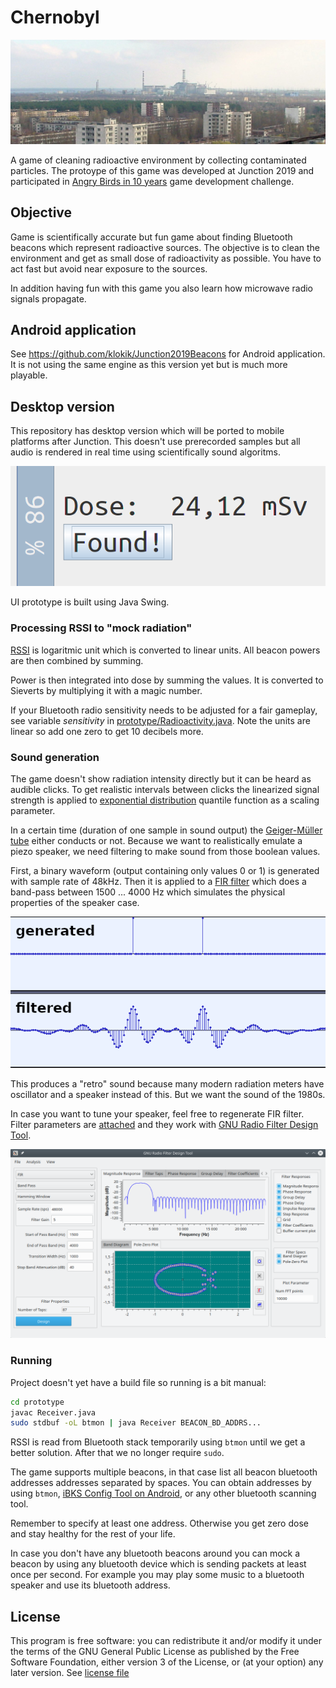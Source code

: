 # Chernobyl

![City of Pripyat (public domain)](docs/pripyat.jpg)

A game of cleaning radioactive environment by collecting contaminated
particles. The protoype of this game was developed at Junction 2019
and participated in
[Angry Birds in 10 years](https://2019.hackjunction.com/challenges/angry-birds-in-10-years)
game development challenge.

## Objective

Game is scientifically accurate but fun game about finding Bluetooth
beacons which represent radioactive sources. The objective is
to clean the environment and get as small dose of radioactivity as
possible. You have to act fast but avoid near exposure to the sources.

In addition having fun with this game you also learn how microwave
radio signals propagate.

## Android application

See https://github.com/klokik/Junction2019Beacons for Android
application. It is not using the same engine as this version yet but
is much more playable.

## Desktop version

This repository has desktop version which will be ported to mobile
platforms after Junction. This doesn't use prerecorded samples but all
audio is rendered in real time using scientifically sound algoritms.

![View of the development version](docs/java-ui.png)

UI prototype is built using Java Swing.

### Processing RSSI to "mock radiation"

[RSSI](https://en.wikipedia.org/wiki/Received_signal_strength_indication)
is logaritmic unit which is converted to linear units. All beacon
powers are then combined by summing.

Power is then integrated into dose by summing the values. It is
converted to Sieverts by multiplying it with a magic number.

If your Bluetooth radio sensitivity needs to be adjusted for a fair
gameplay, see variable *sensitivity* in
[prototype/Radioactivity.java](Radioactivity.java). Note the units are
linear so add one zero to get 10 decibels more.

### Sound generation

The game doesn't show radiation intensity directly but it can be heard
as audible clicks. To get realistic intervals between clicks the
linearized signal strength is applied to
[exponential distribution](https://en.wikipedia.org/wiki/Exponential_distribution)
quantile function as a scaling parameter.

In a certain time (duration of one sample in sound output) the
[Geiger-Müller tube](https://en.wikipedia.org/wiki/Geiger%E2%80%93M%C3%BCller_tube)
either conducts or not. Because we want to
realistically emulate a piezo speaker, we need filtering to make sound
from those boolean values.

First, a binary waveform (output containing only values 0 or 1) is
generated with sample rate of 48kHz. Then it is applied to a
[FIR filter](https://en.wikipedia.org/wiki/Finite_impulse_response)
which does a band-pass between 1500 ... 4000 Hz which simulates
the physical properties of the speaker case.

![FIR filtering](docs/fir.png)

This produces a "retro" sound because many modern radiation meters have
oscillator and a speaker instead of this. But we want the sound of the
1980s.

In case you want to tune your speaker, feel free to regenerate FIR
filter. Filter parameters are [attached](prototype/geiger_filter.txt)
and they work with
[GNU Radio Filter Design Tool](http://www.trondeau.com/home/2012/12/19/update-on-filter-design-tool.html).

![Filter design tool](docs/gr_filter_design.png)

### Running

Project doesn't yet have a build file so running is a bit manual:

```sh
cd prototype
javac Receiver.java
sudo stdbuf -oL btmon | java Receiver BEACON_BD_ADDRS...
```

RSSI is read from Bluetooth stack temporarily using `btmon` until we
get a better solution. After that we no longer require `sudo`.

The game supports multiple beacons, in that case list all beacon
bluetooth addresses addresses separated by spaces. You can obtain
addresses by using `btmon`,
[iBKS Config Tool on Android](https://play.google.com/store/apps/details?id=com.accent_systems.ibks_config_tool),
or any other bluetooth scanning tool.

Remember to specify at least one address. Otherwise you get zero
dose and stay healthy for the rest of your life.

In case you don't have any bluetooth beacons around you can mock a
beacon by using any bluetooth device which is sending packets at least
once per second. For example you may play some music to a bluetooth
speaker and use its bluetooth address.

## License

This program is free software: you can redistribute it and/or modify
it under the terms of the GNU General Public License as published by
the Free Software Foundation, either version 3 of the License, or (at
your option) any later version. See [license file](LICENSE)
